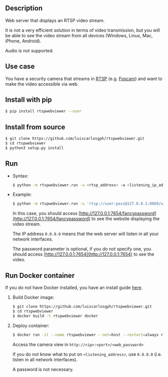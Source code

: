 Description
-----------

Web server that displays an RTSP video stream. 

It is not a very efficient solution in terms of video transmission, but you will be able to see the video stream from all devices (Windows, Linux, Mac, iPhone, Android). 

Audio is not supported.

Use case
--------

You have a security camera that streams in [RTSP](https://en.wikipedia.org/wiki/Real_Time_Streaming_Protocol) (e.g. [Foscam](https://www.amazon.co.uk/Foscam-Wireless-Indoor-Security-Camera/dp/B07WHY74F1)) and want to make the video accessible via web.

Install with pip
----------------

```bash
$ pip install rtspwebviewer --user
```

Install from source
-------------------

```bash
$ git clone https://github.com/luiscarlosgph/rtspwebviewer.git
$ cd rtspwebviewer
$ python3 setup.py install
```

Run 
---

* Syntax:
  ```bash
  $ python -m rtspwebviewer.run -u <rtsp_address> -a <listening_ip_address> -p <port> -t <web_title> -w <password>
  ```

* Example:
  ```bash
  $ python -m rtspwebviewer.run -u 'rtsp://user:pass@127.0.0.1:8669/unicast' -a 0.0.0.0 -p 7654 -t 'RTSP Web Viewer' -w fancypassword
  ```
  In this case, you should access [http://127.0.0.1:7654/fancypassword](http://127.0.0.1:7654/fancypassword) to see the website displaying the video stream. 
  
  The IP address `0.0.0.0` means that the web server will listen in all your network interfaces. 

  The password parameter is optional, if you do not specify one, you should access [http://127.0.0.1:7654](http://127.0.0.1:7654) to see the video.
  
 
Run Docker container
---------------------
If you do not have Docker installed, you have an install guide [here](https://github.com/luiscarlosgph/how-to/tree/main/docker).

1. Build Docker image:
   ```bash
   $ git clone https://github.com/luiscarlosgph/rtspwebviewer.git
   $ cd rtspwebviewer
   $ docker build -t rtspwebviewer docker
   ```

2. Deploy container:
   ```bash
   $ docker run -it --name rtspwebviewer --net=host --restart=always rtspwebviewer:latest python -m rtspwebviewer.run -u <rtsp_address> -a <listening_address> -p <listening_port> -t <web_title> -w <web_password> &
   ```
   Access the camera view in `http://<ip>:<port>/<web_password>`
   
   If you do not know what to put on `<listening_address>`, use `0.0.0.0` (i.e. listen in all network interfaces).
   
   A password is not necessary. 
